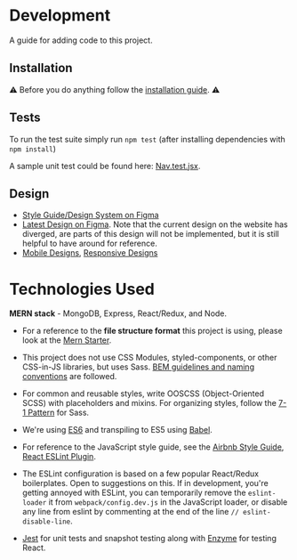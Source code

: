 # Development

A guide for adding code to this project.

## Installation
⚠️ Before you do anything follow the [installation guide](https://github.com/processing/p5.js-web-editor/blob/master/developer_docs/installation.md). ⚠️

## Tests
To run the test suite simply run `npm test` (after installing dependencies with `npm install`)

A sample unit test could be found here: [Nav.test.jsx](../client/components/__test__/Nav.test.jsx).

## Design
- [Style Guide/Design System on Figma](https://github.com/processing/p5.js-web-editor/labels/good%20medium%20issues)
- [Latest Design on Figma](https://www.figma.com/file/5KychMUfHlq97H0uDsen1U/p5-web-editor-2017.p.copy?node-id=0%3A1). Note that the current design on the website has diverged, are parts of this design will not be implemented, but it is still helpful to have around for reference.
- [Mobile Designs](https://www.figma.com/file/5KychMUfHlq97H0uDsen1U/p5-web-editor-2017.p.copy?node-id=0%3A2529), [Responsive Designs](https://www.figma.com/file/5KychMUfHlq97H0uDsen1U/p5-web-editor-2017.p.copy?node-id=0%3A3292)

# Technologies Used

**MERN stack** - MongoDB, Express, React/Redux, and Node. 
 
 - For a reference to the **file structure format** this project is using, please look at the [Mern Starter](https://github.com/Hashnode/mern-starter).

 - This project does not use CSS Modules, styled-components, or other CSS-in-JS libraries, but uses Sass. [BEM guidelines and naming conventions](http://getbem.com/) are followed. 
 
 - For common and reusable styles, write OOSCSS (Object-Oriented SCSS) with placeholders and mixins. For organizing styles, follow the [7-1 Pattern](https://sass-guidelin.es/#the-7-1-pattern) for Sass.

 - We're using [ES6](http://es6-features.org/) and transpiling to ES5 using [Babel](https://babeljs.io/). 

 - For reference to the JavaScript style guide, see the [Airbnb Style Guide](https://github.com/airbnb/javascript), [React ESLint Plugin](https://github.com/yannickcr/eslint-plugin-react).

 - The ESLint configuration is based on a few popular React/Redux boilerplates. Open to suggestions on this. If in development, you're getting annoyed with ESLint, you can temporarily remove the `eslint-loader` it from `webpack/config.dev.js` in the JavaScript loader, or disable any line from eslint by commenting at the end of the line `// eslint-disable-line`.

 - [Jest](https://jestjs.io/) for unit tests and snapshot testing along with [Enzyme](https://airbnb.io/enzyme/) for testing React.
